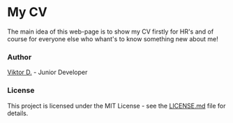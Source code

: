 # My CV
The main idea of this web-page is to show my CV firstly for HR's and of course for everyone else who whant's to know something new about me!
### Author
[Viktor D.](https://admiring-northcutt-353fff.netlify.app) - Junior Developer
### License
This project is licensed under the MIT License - see the [LICENSE.md](https://github.com/llmurd0kll/TMS-Denisov-CV/blob/master/LICENSE) file for details.
